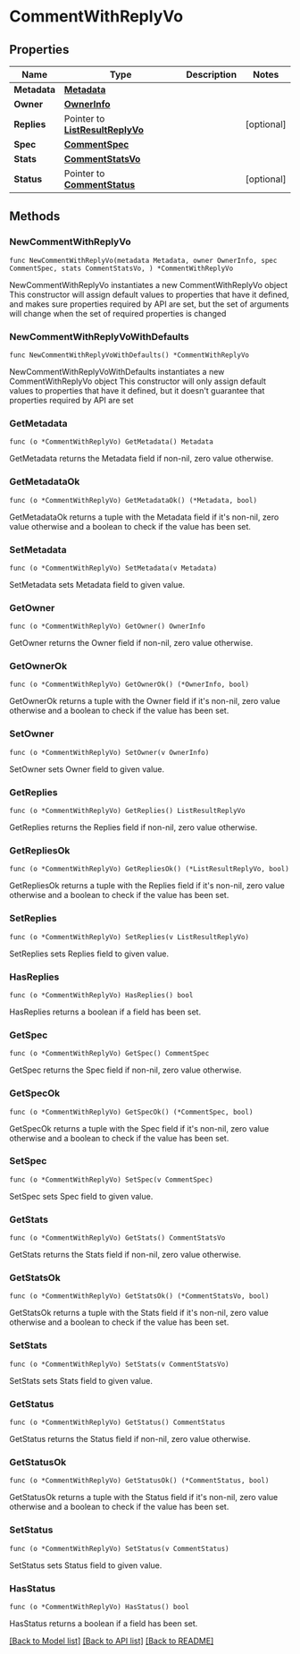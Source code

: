 # CommentWithReplyVo

## Properties

Name | Type | Description | Notes
------------ | ------------- | ------------- | -------------
**Metadata** | [**Metadata**](Metadata.md) |  | 
**Owner** | [**OwnerInfo**](OwnerInfo.md) |  | 
**Replies** | Pointer to [**ListResultReplyVo**](ListResultReplyVo.md) |  | [optional] 
**Spec** | [**CommentSpec**](CommentSpec.md) |  | 
**Stats** | [**CommentStatsVo**](CommentStatsVo.md) |  | 
**Status** | Pointer to [**CommentStatus**](CommentStatus.md) |  | [optional] 

## Methods

### NewCommentWithReplyVo

`func NewCommentWithReplyVo(metadata Metadata, owner OwnerInfo, spec CommentSpec, stats CommentStatsVo, ) *CommentWithReplyVo`

NewCommentWithReplyVo instantiates a new CommentWithReplyVo object
This constructor will assign default values to properties that have it defined,
and makes sure properties required by API are set, but the set of arguments
will change when the set of required properties is changed

### NewCommentWithReplyVoWithDefaults

`func NewCommentWithReplyVoWithDefaults() *CommentWithReplyVo`

NewCommentWithReplyVoWithDefaults instantiates a new CommentWithReplyVo object
This constructor will only assign default values to properties that have it defined,
but it doesn't guarantee that properties required by API are set

### GetMetadata

`func (o *CommentWithReplyVo) GetMetadata() Metadata`

GetMetadata returns the Metadata field if non-nil, zero value otherwise.

### GetMetadataOk

`func (o *CommentWithReplyVo) GetMetadataOk() (*Metadata, bool)`

GetMetadataOk returns a tuple with the Metadata field if it's non-nil, zero value otherwise
and a boolean to check if the value has been set.

### SetMetadata

`func (o *CommentWithReplyVo) SetMetadata(v Metadata)`

SetMetadata sets Metadata field to given value.


### GetOwner

`func (o *CommentWithReplyVo) GetOwner() OwnerInfo`

GetOwner returns the Owner field if non-nil, zero value otherwise.

### GetOwnerOk

`func (o *CommentWithReplyVo) GetOwnerOk() (*OwnerInfo, bool)`

GetOwnerOk returns a tuple with the Owner field if it's non-nil, zero value otherwise
and a boolean to check if the value has been set.

### SetOwner

`func (o *CommentWithReplyVo) SetOwner(v OwnerInfo)`

SetOwner sets Owner field to given value.


### GetReplies

`func (o *CommentWithReplyVo) GetReplies() ListResultReplyVo`

GetReplies returns the Replies field if non-nil, zero value otherwise.

### GetRepliesOk

`func (o *CommentWithReplyVo) GetRepliesOk() (*ListResultReplyVo, bool)`

GetRepliesOk returns a tuple with the Replies field if it's non-nil, zero value otherwise
and a boolean to check if the value has been set.

### SetReplies

`func (o *CommentWithReplyVo) SetReplies(v ListResultReplyVo)`

SetReplies sets Replies field to given value.

### HasReplies

`func (o *CommentWithReplyVo) HasReplies() bool`

HasReplies returns a boolean if a field has been set.

### GetSpec

`func (o *CommentWithReplyVo) GetSpec() CommentSpec`

GetSpec returns the Spec field if non-nil, zero value otherwise.

### GetSpecOk

`func (o *CommentWithReplyVo) GetSpecOk() (*CommentSpec, bool)`

GetSpecOk returns a tuple with the Spec field if it's non-nil, zero value otherwise
and a boolean to check if the value has been set.

### SetSpec

`func (o *CommentWithReplyVo) SetSpec(v CommentSpec)`

SetSpec sets Spec field to given value.


### GetStats

`func (o *CommentWithReplyVo) GetStats() CommentStatsVo`

GetStats returns the Stats field if non-nil, zero value otherwise.

### GetStatsOk

`func (o *CommentWithReplyVo) GetStatsOk() (*CommentStatsVo, bool)`

GetStatsOk returns a tuple with the Stats field if it's non-nil, zero value otherwise
and a boolean to check if the value has been set.

### SetStats

`func (o *CommentWithReplyVo) SetStats(v CommentStatsVo)`

SetStats sets Stats field to given value.


### GetStatus

`func (o *CommentWithReplyVo) GetStatus() CommentStatus`

GetStatus returns the Status field if non-nil, zero value otherwise.

### GetStatusOk

`func (o *CommentWithReplyVo) GetStatusOk() (*CommentStatus, bool)`

GetStatusOk returns a tuple with the Status field if it's non-nil, zero value otherwise
and a boolean to check if the value has been set.

### SetStatus

`func (o *CommentWithReplyVo) SetStatus(v CommentStatus)`

SetStatus sets Status field to given value.

### HasStatus

`func (o *CommentWithReplyVo) HasStatus() bool`

HasStatus returns a boolean if a field has been set.


[[Back to Model list]](../README.md#documentation-for-models) [[Back to API list]](../README.md#documentation-for-api-endpoints) [[Back to README]](../README.md)



